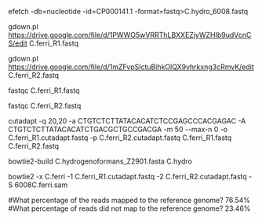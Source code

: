 efetch -db=nucleotide -id=CP000141.1 -format=fastq>C.hydro_6008.fastq



gdown.pl https://drive.google.com/file/d/1PWWO5wVRRThLBXXEZjyWZHIb9udVcnCS/edit C.ferri_R1.fastq


gdown.pl https://drive.google.com/file/d/1mZFvpSIctuBihkOlQX9vhrkxng3cRmvK/edit C.ferri_R2.fastq


fastqc C.ferri_R1.fastq


fastqc C.ferri_R2.fastq


cutadapt -q 20,20 -a CTGTCTCTTATACACATCTCCGAGCCCACGAGAC -A CTGTCTCTTATACACATCTGACGCTGCCGACGA -m 50 --max-n 0 -o C.ferri_R1.cutadapt.fastq -p C.ferri_R2.cutadapt.fastq C.ferri_R1.fastq C.ferri_R2.fastq


bowtie2-build C.hydrogenoformans_Z2901.fasta C.hydro


bowtie2 -x C.ferri -1 C.ferri_R1.cutadapt.fastq -2 C.ferri_R2.cutadapt.fastq -S 6008C.ferri.sam


#What percentage of the reads mapped to the reference genome?
76.54%
#What percentage of reads did not map to the reference genome?
23.46%
